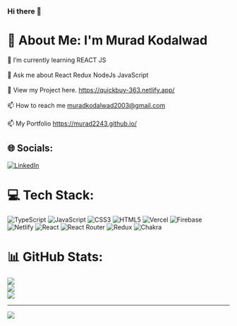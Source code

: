 ### Hi there 👋

<!--
**murad2243/murad2243** is a ✨ _special_ ✨ repository because its `README.md` (this file) appears on your GitHub profile.

Here are some ideas to get you started:

- 🔭 I’m currently working on ...
- 🌱 I’m currently learning ...
- 👯 I’m looking to collaborate on ...
- 🤔 I’m looking for help with ...
- 💬 Ask me about ...
- 📫 How to reach me: ...
- 😄 Pronouns: ...
- ⚡ Fun fact: ...
-->



# 💫 About Me: I'm Murad Kodalwad
🌱 I’m currently learning REACT JS<br><br>💬 Ask me about React Redux NodeJs JavaScript<br><br>
📝 View my Project here. https://quickbuy-363.netlify.app/ <br><br>📫 How to reach me muradkodalwad2003@gmail.com
<br><br>
📫 My Portfolio https://murad2243.github.io/


## 🌐 Socials:
[![LinkedIn](https://img.shields.io/badge/LinkedIn-%230077B5.svg?logo=linkedin&logoColor=white)](https://www.linkedin.com/in/murad-kodalwad-995388227/) 

# 💻 Tech Stack:
![TypeScript](https://img.shields.io/badge/typescript-%23007ACC.svg?style=for-the-badge&logo=typescript&logoColor=white) ![JavaScript](https://img.shields.io/badge/javascript-%23323330.svg?style=for-the-badge&logo=javascript&logoColor=%23F7DF1E) ![CSS3](https://img.shields.io/badge/css3-%231572B6.svg?style=for-the-badge&logo=css3&logoColor=white) ![HTML5](https://img.shields.io/badge/html5-%23E34F26.svg?style=for-the-badge&logo=html5&logoColor=white) ![Vercel](https://img.shields.io/badge/vercel-%23000000.svg?style=for-the-badge&logo=vercel&logoColor=white) ![Firebase](https://img.shields.io/badge/firebase-%23039BE5.svg?style=for-the-badge&logo=firebase) ![Netlify](https://img.shields.io/badge/netlify-%23000000.svg?style=for-the-badge&logo=netlify&logoColor=#00C7B7) ![React](https://img.shields.io/badge/react-%2320232a.svg?style=for-the-badge&logo=react&logoColor=%2361DAFB) ![React Router](https://img.shields.io/badge/React_Router-CA4245?style=for-the-badge&logo=react-router&logoColor=white) ![Redux](https://img.shields.io/badge/redux-%23593d88.svg?style=for-the-badge&logo=redux&logoColor=white) ![Chakra](https://img.shields.io/badge/chakra-%234ED1C5.svg?style=for-the-badge&logo=chakraui&logoColor=white) 
<!-- ![Socket.io](https://img.shields.io/badge/Socket.io-black?style=for-the-badge&logo=socket.io&badgeColor=010101) -->
<!-- ![MongoDB](https://img.shields.io/badge/MongoDB-%234ea94b.svg?style=for-the-badge&logo=mongodb&logoColor=white) 	![Figma](https://img.shields.io/badge/figma-%23F24E1E.svg?style=for-the-badge&logo=figma&logoColor=white) -->
# 📊 GitHub Stats:
 ![](https://github-readme-stats.vercel.app/api?username=murad2243&theme=highcontrast&hide_border=false&include_all_commits=true&count_private=true)<br/>
 ![](https://github-readme-streak-stats.herokuapp.com/?user=murad2243&theme=highcontrast&hide_border=false)<br/>
 ![](https://github-readme-stats.vercel.app/api/top-langs/?username=murad2243&theme=highcontrast&hide_border=false&include_all_commits=true&count_private=true&layout=compact&show_icons=true&theme=dark)



---
[![](https://visitcount.itsvg.in/api?id=murad2243&icon=0&color=0)](https://visitcount.itsvg.in)

<!-- Proudly created with GPRM ( https://gprm.itsvg.in ) -->


